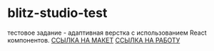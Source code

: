 # blitz-studio-test
тестовое задание - адаптивная верстка с использованием React компонентов.
[ССЫЛКА НА МАКЕТ](https://yadi.sk/i/9ljmuTkMrUDMJ)
[ССЫЛКА НА РАБОТУ](https://yadi.sk/i/9ljmuTkMrUDMJ)
